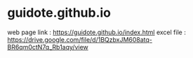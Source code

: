 # guidote.github.io
web page link : https://guidote.github.io/index.html
excel file : https://drive.google.com/file/d/1BQzbxJM608atq-BR6qm0ctN7q_Rb1aqy/view
